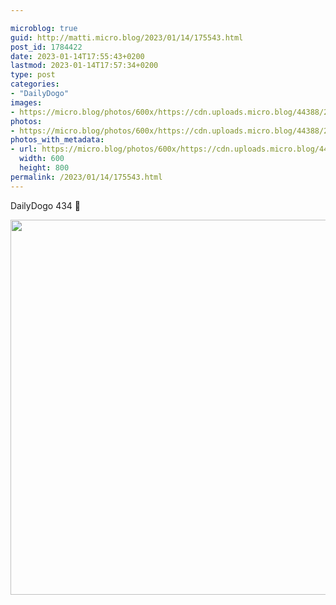 ```yaml
---

microblog: true
guid: http://matti.micro.blog/2023/01/14/175543.html
post_id: 1784422
date: 2023-01-14T17:55:43+0200
lastmod: 2023-01-14T17:57:34+0200
type: post
categories:
- "DailyDogo"
images:
- https://micro.blog/photos/600x/https://cdn.uploads.micro.blog/44388/2023/9ec6f5b307.jpg
photos:
- https://micro.blog/photos/600x/https://cdn.uploads.micro.blog/44388/2023/9ec6f5b307.jpg
photos_with_metadata:
- url: https://micro.blog/photos/600x/https://cdn.uploads.micro.blog/44388/2023/9ec6f5b307.jpg
  width: 600
  height: 800
permalink: /2023/01/14/175543.html
---
```

DailyDogo 434 🐶

<img src="https://micro.blog/photos/600x/https://blog.martin-haehnel.de/uploads/2023/9ec6f5b307.jpg" width="600" alt="" />
